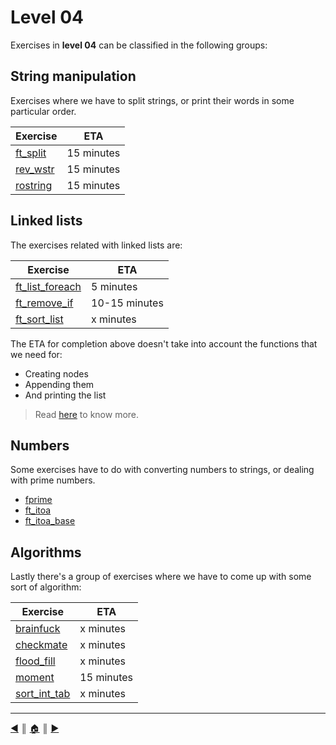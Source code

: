 # Level 04
Exercises in **level 04** can be classified in the following groups:

## String manipulation
Exercises where we have to split strings, or print their words in some particular order.

Exercise                | ETA
------------------------|----------
[ft_split](./strings/ft_split.md)   | 15 minutes
[rev_wstr](./strings/rev_wstr.md)   | 15 minutes
[rostring](./strings/rostring.md)   | 15 minutes

## Linked lists
The exercises related with linked lists are:

Exercise                | ETA
------------------------|----------
[ft_list_foreach](ft_list_foreach.md)	| 5 minutes
[ft_remove_if](ft_list_remove_if.md)	| 10-15 minutes
[ft_sort_list](ft_sort_list.md)			| x minutes

The ETA for completion above doesn't take into account the functions that we need for:

* Creating nodes
* Appending them
* And printing the list

> Read [here](./lists/lists.md) to know more.

## Numbers
Some exercises have to do with converting numbers to strings, or dealing with prime numbers.

* [fprime]()
* [ft_itoa]()
* [ft_itoa_base]()

## Algorithms
Lastly there's a group of exercises where we have to come up with some sort of algorithm:

Exercise                | ETA
------------------------|----------
[brainfuck](./algorithms/brainfuck.md)      | x minutes
[checkmate](./algorithms/checkmate.md)      | x minutes
[flood_fill](./algorithms/flood_fill.md)    | x minutes
[moment](./algorithms/moment.md)            | 15 minutes
[sort_int_tab](sort_int_tab.md)             | x minutes

---
[:arrow_backward:][back] ║ [:house:][home] ║ [:arrow_forward:][next]

<!-- navigation -->
[home]: ../../README.md
[back]: ../../README.md
[next]: ../05/index.md